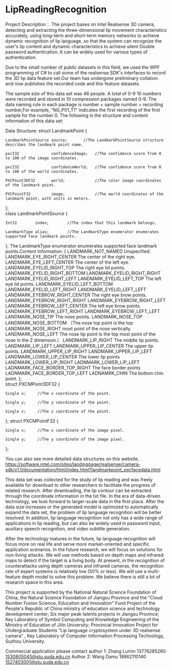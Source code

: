# LipReadingRecognition
Project Description：
The project bases on Intel Realsense 3D camera, detecting and extracting the three-dimensional lip movement characteristics accurately, using long-term and short-term memory networks to achieve dynamic recognition of lip language, so that the system can recognize the user's lip content and dynamic characteristics to achieve silent Double password authentication.
It can be widely used for various types of authentication.

Due to the small number of public datasets in this field, we used the WPF programming of C# to call some of the realsense SDK's interfaces to record the 3D lip data feature set.Our team has undergone preliminary collation and now publishes the recorded code and this feature datasets.

The sample size of this data set was 46 people. A total of 0-9 10 numbers were recorded and stored in 10 compression packages named 0-9. The data naming rule in each package is number + sample number + recording number,For example, "N0_P01_T1" indicates the first recording of the first sample for the number 0. The following is the structure and content information of this data set:

Data Structure:
struct LandmarkPoint {

    LandmarkPointSource source;       //The LandmarkPointSource structure describes the landmark point name.

    pxcI32              confidenceImage;   //The confidence score from 0 to 100 of the image coordinates.

    pxcI32              confidenceWorld;   //The confidence score from 0 to 100 of the world coordinates.

    PXCPoint3DF32       world;             //The color image coordinates of the landmark point.

    PXCPointF32         image;             //The world coordinates of the landmark point, with units in meters.

};	
class LandmarkPointSource {

    Int32        index;        //The index that this landmark belongs.

    LandmarkType alias;        //The LandmarkType enumerator enumerates supported face landmark points.

};
The LandmarkType enumerator enumerates supported face landmark points.Content Information:
{
LANDMARK_NOT_NAMED			            Unspecified.
LANDMARK_EYE_RIGHT_CENTER		        The center of the right eye.
LANDMARK_EYE_LEFT_CENTER		        The center of the left eye.
LANDMARK_EYELID_RIGHT_TOP		        The right eye lid points.
LANDMARK_EYELID_RIGHT_BOTTOM
LANDMARK_EYELID_RIGHT_RIGHT
LANDMARK_EYELID_RIGHT_LEFT
LANDMARK_EYELID_LEFT_TOP		        The left eye lid points.
LANDMARK_EYELID_LEFT_BOTTOM
LANDMARK_EYELID_LEFT_RIGHT
LANDMARK_EYELID_LEFT_LEFT
LANDMARK_EYEBROW_RIGHT_CENTER		    The right eye brow points.
LANDMARK_EYEBROW_RIGHT_RIGHT
LANDMARK_EYEBROW_RIGHT_LEFT		
LANDMARK_EYEBROW_LEFT_CENTER		    The left eye brow points.
LANDMARK_EYEBROW_LEFT_RIGHT
LANDMARK_EYEBROW_LEFT_LEFT
LANDMARK_NOSE_TIP			The nose points.
LANDMARK_NOSE_TOP
LANDMARK_NOSE_BOTTOM               （The nose top point is the top 					 
LANDMARK_NOSE_RIGHT			           most point of the nose vertically.
LANDMARK_NOSE_LEFT			           The nose tip point is the top most point of the nose in the Z dimension.）
LANDMARK_LIP_RIGHT			           The middle lip points.
LANDMARK_LIP_LEFT
LANDMARK_UPPER_LIP_CENTER		       The upper lip points.
LANDMARK_UPPER_LIP_RIGHT
LANDMARK_UPPER_LIP_LEFT
LANDMARK_LOWER_LIP_CENTER		       The lower lip points
LANDMARK_LOWER_LIP_RIGHT
LADNMARK_LOWER_LIP_LEFT
LADNMARK_FACE_BORDER_TOP_RIGHT		 The face border points
LADNMARK_FACE_BORDER_TOP_LEFT
LADNAMRK_CHIN				               The bottom chin point.
};	
struct PXCMPoint3DF32 {

    Single x;     //The x coordinate of the point.
    
    Single y;     //The y coordinate of the point.
    
    Single z;     //The z coordinate of the point.
    
};
struct PXCMPointF32 {

    Single x;     //The x coordinate of the image pixel.

    Single y;     //The y coordinate of the image pixel.

};

You can also see more detailed data structures on this website.
https://software.intel.com/sites/landingpage/realsense/camera-sdk/v1.1/documentation/html/index.html?landmarkpoint_pxcfacedata.html

This data set was collected for the study of lip reading and was freely available for download to other researchers to facilitate the progress of related research. After downloading, the lip contour can be extracted through the coordinate information in the txt file.
In the era of data-driven technology, we look forward to larger-scale data in the first place. After the data size increases or the generated model is optimized to automatically expand the data set, the problem of lip language recognition will be better resolved. In addition, lip language recognition not only has a wide range of applications in lip reading, but can also be widely used in password input, auxiliary speech recognition, and video subtitle generation. 

After the technology matures in the future, lip language recognition will focus more on real life and serve more market-oriented and specific application scenarios. In the future research, we will focus on solutions for non-living attacks. We will use methods based on depth maps and infrared maps to detect if the target is a living body. At present, in the recognition of counterattacks using depth cameras and infrared cameras, the recognition rate of expert systems is relatively low (50% or less). We will use a multi-feature depth model to solve this problem. We believe there is still a lot of research space in this area.

This project is supported by the National Natural Science Foundation of China, the Natural Science Foundation of Jiangsu Province and the "Cloud Number Fusion Science, Education and Innovation" Fund Project of the People's Republic of China ministry of education science and technology development center; Six major peak talents projects in Jiangsu Province; Key Laboratory of Symbol Computing and Knowledge Engineering of the Ministry of Education of Jilin University; Provincial Innovation Project for Undergraduate Students “Lip language cryptosystem under 3D realsense camera” , Key Laboratory of Computer Information Processing Technology, Suzhou University.

Commercial application please contact 
author 1: Zhang Lumin
13776285260
1530805045@stu.suda.edu.cn
Author 2: Wang Damu
18862110140
1527403001@stu.suda.edu.cn
